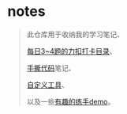 # notes

> 此仓库用于收纳我的学习笔记、
> 
> [每日3~4题的力扣打卡目录](算法系列/力扣打卡、刷题目录(持续更新...))、
> 
> [手撕代码](手撕系列)笔记、
> 
> [自定义工具](自定义工具系列)、
> 
> 以及一些[有趣的练手demo](有趣的demo)。
